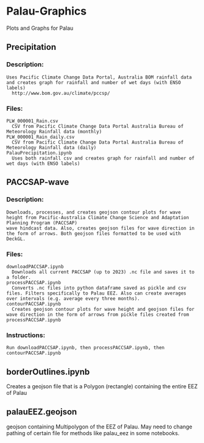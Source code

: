 # Palau-Graphics
Plots and Graphs for Palau

## Precipitation
  ### Description:
    Uses Pacific Climate Change Data Portal, Australia BOM rainfall data and creates graph for rainfall and number of wet days (with ENSO labels)
      http://www.bom.gov.au/climate/pccsp/

  ### Files:
    PLW_000001_Rain.csv
      CSV from Pacific Climate Change Data Portal Australia Bureau of Meteorology Rainfall data (monthly)
    PLW_000001_Rain_daily.csv
      CSV from Pacific Climate Change Data Portal Australia Bureau of Meteorology Rainfall data (daily)
    PalauPrecipitation.ipynb
      Uses both rainfall csv and creates graph for rainfall and number of wet days (with ENSO labels)
      
## PACCSAP-wave

  ### Description:
    Downloads, processes, and creates geojson contour plots for wave height from Pacific-Australia Climate Change Science and Adaptation Planning Program (PACCSAP)
    wave hindcast data. Also, creates geojson files for wave direction in the form of arrows. Both geojson files formatted to be used with DeckGL.
    
  ### Files:
    downloadPACCSAP.ipynb
      Downloads all current PACCSAP (up to 2023) .nc file and saves it to a folder.
    processPACCSAP.ipynb
      Converts .nc files into python dataframe saved as pickle and csv files. Filters specifically to Palau EEZ. Also can create averages over intervals (e.g. average every three months).
    contourPACCSAP.ipynb
      Creates geojson contour plots for wave height and geojson files for wave direction in the form of arrows from pickle files created from processPACCSAP.ipynb
  ### Instructions:
    Run downloadPACCSAP.ipynb, then processPACCSAP.ipynb, then contourPACCSAP.ipynb

## borderOutlines.ipynb
  Creates a geojson file that is a Polygon (rectangle) containing the entire EEZ of Palau

## palauEEZ.geojson
  geojson containing Multipolygon of the EEZ of Palau. May need to change pathing of certain file for methods like palau_eez in some notebooks.
